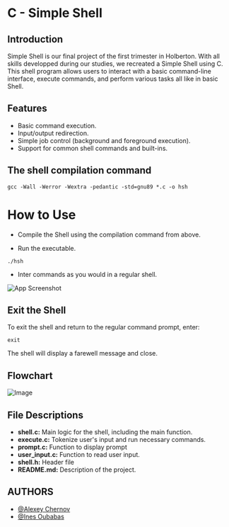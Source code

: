 # C - Simple Shell

## Introduction

Simple Shell is our final project of the first trimester in Holberton. With all skills developped during our studies, we recreated a Simple Shell using C. This shell program allows users to interact with a basic command-line interface, execute commands, and perform various tasks all like in basic Shell.

## Features

- Basic command execution.
- Input/output redirection.
- Simple job control (background and foreground execution).
- Support for common shell commands and built-ins.

## The shell compilation command

```
gcc -Wall -Werror -Wextra -pedantic -std=gnu89 *.c -o hsh
```

# How to Use

- Compile the Shell using the compilation command from above.

- Run the executable.
```
./hsh
```
- Inter commands as you would in a regular shell.

![App Screenshot](https://cdn.discordapp.com/attachments/1183742075821379636/1185243888244498452/image.png?ex=658ee763&is=657c7263&hm=af9f5eb9f37e62cfb8e6b852c1e2e5086d6618e6f357713e55d76c7f778c3f36&)

## Exit the Shell

To exit the shell and return to the regular command prompt, enter:

```
exit
```
The shell will display a farewell message and close.

## Flowchart

![Image](https://github.com/alexeychern0v/holbertonschool-simple_shell/assets/97944947/a5c2077d-6652-406f-97d7-6da4c5ab2766)

## File Descriptions
- **shell.c:** Main logic for the shell, including the main function.
- **execute.c:** Tokenize user's input and run necessary commands.
- **prompt.c:** Function to display prompt
- **user_input.c:** Function to read user input.
- **shell.h:** Header file
- **README.md:** Description of the project.

## AUTHORS

- [@Alexey Chernov](https://github.com/alexeychern0v)
- [@Ines Oubabas](https://github.com/alexeychern0v)
